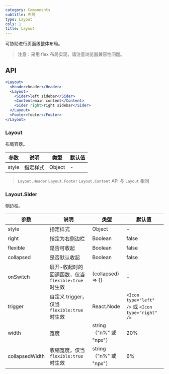 ```yaml
---
category: Components
subtitle: 布局
type: Layout
cols: 1
title: Layout
---
```


可协助进行页面级整体布局。

> 注意：采用 flex 布局实现，请注意浏览器兼容性问题。

## API

```jsx
<Layout>
  <Header>header</Header>
  <Layout>
  	<Sider>left sidebar</Sider>
  	<Content>main content</Content>
  	<Sider right>right sidebar</Sider>
  </Layout>
  <Footer>footer</Footer>
</Layout>
```

### Layout

布局容器。

| 参数      | 说明                                      | 类型         | 默认值 |
|----------|------------------------------------------|-------------|-------|
| style | 指定样式 | Object | - |

> `Layout.Header` `Layout.Footer` `Layout.Content` API 与 `Layout` 相同

### Layout.Sider

侧边栏。

| 参数      | 说明                                     | 类型       | 默认值 |
|----------|-----------------------------------------|------------|-------|
| style | 指定样式 | Object | - |
| right | 指定为右侧边栏 | Boolean | false    |
| flexible | 是否可收起 | Boolean | false  |
| collapsed | 是否默认收起 | Boolean | false |
| onSwitch | 展开-收起时的回调函数，仅当 `flexible:true` 时生效 | (collapsed) => {} | - |
| trigger | 自定义 trigger，仅当 `flexible:true` 时生效 | React.Node | `<Icon type="left" />` 或 `<Icon type="right" />` |
| width | 宽度 | string（"n%" 或 "npx"） | 20% |
| collapsedWidth | 收缩宽度，仅当 `flexible:true` 时生效 | string（"n%" 或 "npx"） | 6% |
